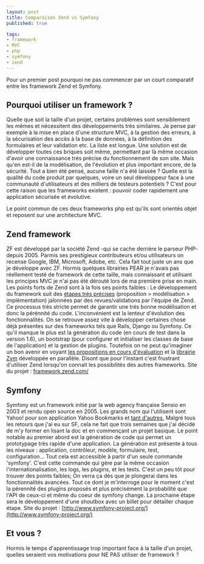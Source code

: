 ```yaml
--- 
layout: post
title: Comparaison Zend vs Symfony
published: true

tags: 
- framework
- MVC
- php
- symfony
- zend
---
```


Pour un premier post pourquoi ne pas commencer par un court comparatif entre les framework Zend et Symfony.

Pourquoi utiliser un framework ?
--------------------------------

Quelle que soit la taille d'un projet, certains problèmes sont sensiblement les mêmes et nécessitent des développements très similaires. Je pense par exemple à la mise en place d'une structure MVC, à la gestion des erreurs, à la sécurisation des accès à la base de données, à la définition des formulaires et leur validation etc. La liste est longue. Une solution est de développer toutes ces briques soit même, permettant par là même occasion d'avoir une connaissance trés précise du fonctionnement de son site. Mais qu'en est-il de la modélisation, de l'évolution et plus important encore, de la sécurité. Tout a bien été pensé, aucune faille n'a été laissée ? Quelle est la qualité du code produit par quelques, voire un seul développeur face à une communauté d'utilisateurs et des milliers de testeurs potentiels ? C'est pour cette raison que les frameworks existent : pouvoir coder rapidement une application sécurisée et évolutive.

Le point commun de ces deux frameworks php est qu'ils sont orientés objet et reposent sur une architecture MVC.

Zend framework
--------------

ZF est développé par la société Zend -qui se cache derrière le parseur PHP‑ depuis 2005. Parmis ses prestigieux contributeurs et/ou utilisateurs on recense Google, IBM, Microsoft, Adobe, etc. Cela fait tout juste un ans que je développe avec ZF. Hormis quelques librairies PEAR je n'avais pas réellement testé de framework de cette taille, mais connaissant et utilisant les principes MVC je n'ai pas été dérouté lors de ma première prise en main. Les points forts de Zend sont à la fois ses points faibles : Le développement du framework suit des [étapes trés  précises](http://framework.zend.com/wiki/display/ZFPROP/Proposal+Process) (proposition > modélisation > implémentation) jalonnées par des revues/validations par l'équipe de Zend. Ce processus trés stricte permet de garantir une trés bonne modélisation et donc la pérénnité du code. L'inconvénient est la lenteur d'évolution des fonctionnalités. On se retrouve assez vite à développer certaines chose déjà présentes sur des frameworks tels que Rails, Django ou Symfony. Ce qu'il manque le plus est la génération du code (en cours de test dans la version 1.6), un bootstrap (pour configurer et initialiser les classes de base de l'application) et la gestion de plugins. Toutefois on ne peut qu'imaginer un bon avenir en voyant [les propositions en cours d'évaluation](http://framework.zend.com/wiki/display/ZFPROP/Home) et la [librairie Zym](http://www.zym-project.com/docs/reference) développée en parallèle. Disont que pour l'instant c'est frustrant d'utiliser Zend lorsqu'on connait les possibilités des autres frameworks. Site du projet : [framework.zend.com/](http://framework.zend.com) 

Symfony
-------

Symfony est un framework initié par la web agency française Sensio en 2003 et rendu open source en 2005. Les grands nom qui l'utilisent sont Yahoo! pour son application Yahoo Bookmarks et [tant d'autres](http://trac.symfony-project.org/wiki/ApplicationsDevelopedWithSymfony), Malgré tous les retours que j'ai eu sur SF, cela ne fait que trois semaines que j'ai décidé de m'y former en lisant la doc et en commençant un projet basique. Le point notable au premier abord est la génération de code qui permet un prototypage très rapide d'une application. La génération est présente à tous les niveaux : application, contrôleur, modèle, formulaire, test, configuration... Tout cela est accessible à partir d'un seule commande 'symfony'. C'est cette commande qui gère par la même occasion l'internationalisation, les logs, les plugins, et les tests. C'est un peu tôt pour trouver des points faibles; On verra ça dès que je plongerai dans les fonctionnalités avancées. Tout ce dont je m'interroge pour le moment c'est la pérennité des plugins proposés et plus précisément la probabilité que l'API de ceux-ci et même du coeur de symfony change. La prochaine étape sera le développement d'une shoutbox avec un billet pour détailler chaque étape. Site du projet : [http://www.symfony-project.org/](http://www.symfony-project.org/)

Et vous ?
---------

Hormis le temps d'apprentissage trop important face à la taille d'un projet, quelles seraient vos motivations pour NE PAS utiliser de framework ?
